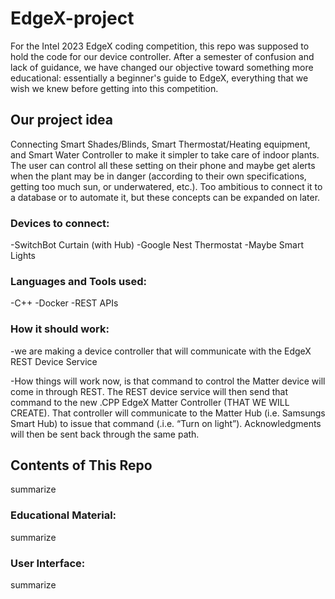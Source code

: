 # EdgeX-project
For the Intel 2023 EdgeX coding competition, this repo was supposed to hold the code for our device controller. After a semester of confusion and lack of guidance, we have changed our objective toward something more educational: essentially a beginner's guide to EdgeX, everything that we wish we knew before getting into this competition.

## Our project idea

Connecting Smart Shades/Blinds, Smart Thermostat/Heating equipment, and Smart Water Controller to make it simpler to take care of indoor plants. The user can control all these setting on their phone and maybe get alerts when the plant may be in danger (according to their own specifications, getting too much sun, or underwatered, etc.). Too ambitious to connect it to a database or to automate it, but these concepts can be expanded on later.

### Devices to connect:

-SwitchBot Curtain (with Hub)
-Google Nest Thermostat
-Maybe Smart Lights

### Languages and Tools used:

-C++
-Docker
-REST APIs

### How it should work:
-we are making a device controller that will communicate with the EdgeX REST Device Service

-How things will work now, is that command to control the Matter device will come in through REST.  The REST device service will then send that command to the new .CPP EdgeX Matter Controller (THAT WE WILL CREATE).  That controller will communicate to the Matter Hub (i.e. Samsungs Smart Hub) to issue that command (.i.e. “Turn on light”).  Acknowledgments will then be sent back through the same path.

## Contents of This Repo
summarize

### Educational Material:
summarize

### User Interface:
summarize


